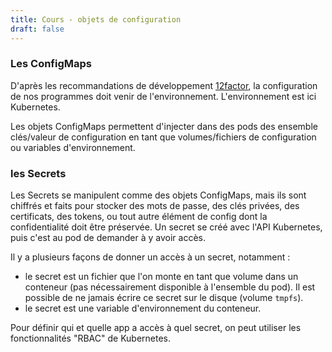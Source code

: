 ```yaml
---
title: Cours - objets de configuration 
draft: false
---
```


### Les ConfigMaps 

D'après les recommandations de développement [12factor](https://12factor.net), la configuration de nos programmes doit venir de l'environnement. L'environnement est ici Kubernetes.

Les objets ConfigMaps permettent d'injecter dans des pods des ensemble clés/valeur de configuration en tant que volumes/fichiers de configuration ou variables d'environnement.

### les Secrets

Les Secrets se manipulent comme des objets ConfigMaps, mais ils sont chiffrés et faits pour stocker des mots de passe, des clés privées, des certificats, des tokens, ou tout autre élément de config dont la confidentialité doit être préservée.
Un secret se créé avec l'API Kubernetes, puis c'est au pod de demander à y avoir accès.

Il y a plusieurs façons de donner un accès à un secret, notamment :
- le secret est un fichier que l'on monte en tant que volume dans un conteneur (pas nécessairement disponible à l'ensemble du pod). Il est possible de ne jamais écrire ce secret sur le disque (volume `tmpfs`).
- le secret est une variable d'environnement du conteneur.

Pour définir qui et quelle app a accès à quel secret, on peut utiliser les fonctionnalités "RBAC" de Kubernetes.


